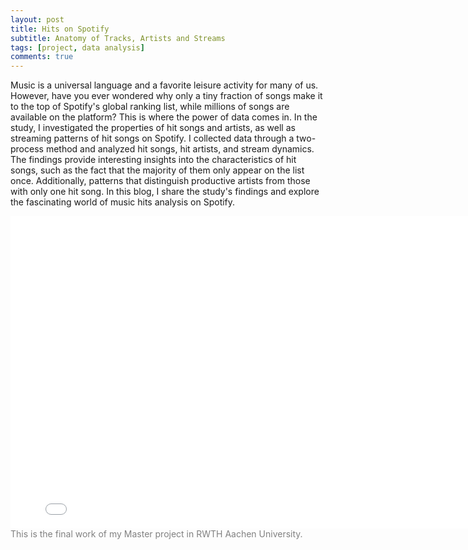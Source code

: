 ```yaml
---
layout: post
title: Hits on Spotify
subtitle: Anatomy of Tracks, Artists and Streams
tags: [project, data analysis]
comments: true
---
```


Music is a universal language and a favorite leisure activity for many of us. However, have you ever wondered why only a tiny fraction of songs make it to the top of Spotify's global ranking list, while millions of songs are available on the platform? This is where the power of data comes in. In the study, I investigated the properties of hit songs and artists, as well as streaming patterns of hit songs on Spotify. I collected data through a two-process method and analyzed hit songs, hit artists, and stream dynamics. The findings provide interesting insights into the characteristics of hit songs, such as the fact that the majority of them only appear on the list once. Additionally, patterns that distinguish productive artists from those with only one hit song. In this blog, I share the study's findings and explore the fascinating world of music hits analysis on Spotify.

<iframe src="/assets/final_report_master_project.pdf" style="width:800px; height:500px;" frameborder="0"></iframe>
<font color=gray>This is the final work of my Master project in RWTH Aachen University.</font>

